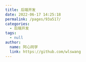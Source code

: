 ```yaml
---
title: 后端开发
date: 2022-06-17 14:25:18
permalink: /pages/93a517/
categories: 
  - 后端开发
tags: 
  - null
author: 
  name: 阿心同学
  link: https://github.com/wlswang
---
```

